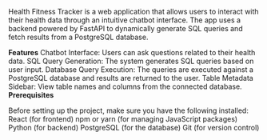 Health Fitness Tracker is a web application that allows users to interact with their health data through an intuitive chatbot interface. The app uses a backend powered by FastAPI to dynamically generate SQL queries and fetch results from a PostgreSQL database.

**Features**
Chatbot Interface: Users can ask questions related to their health data.
SQL Query Generation: The system generates SQL queries based on user input.
Database Query Execution: The queries are executed against a PostgreSQL database and results are returned to the user.
Table Metadata Sidebar: View table names and columns from the connected database.
**Prerequisites**

Before setting up the project, make sure you have the following installed:
React (for frontend)
npm or yarn (for managing JavaScript packages)
Python (for backend)
PostgreSQL (for the database)
Git (for version control)
